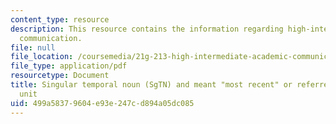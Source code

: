 ```yaml
---
content_type: resource
description: This resource contains the information regarding high-intermediate academic
  communication.
file: null
file_location: /coursemedia/21g-213-high-intermediate-academic-communication-spring-2004/499a58379604e93e247cd894a05dc085_MIT21G_213S04_last_and_the.pdf
file_type: application/pdf
resourcetype: Document
title: Singular temporal noun (SgTN) and meant "most recent" or referred to a calendar
  unit
uid: 499a5837-9604-e93e-247c-d894a05dc085
---
```

